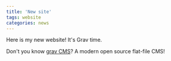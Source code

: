 ```yaml
---
title: 'New site'
tags: website
categories: news
---
```


Here is my new website! It's Grav time.

Don't you know [grav CMS](https://getgrav.org/)?
A modern open source flat-file CMS!
